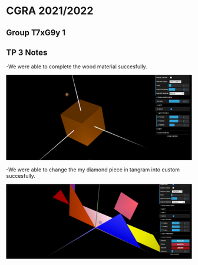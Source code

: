 # CGRA 2021/2022

## Group T7xG9y 1

## TP 3 Notes

-We were able to complete the wood material succesfully.

![Screenshot 1](screenshots/cgra-t07g09-tp3-1.png)

-We were able to change the my diamond piece in tangram into custom succesfully.

![Screenshot 2](screenshots/cgra-t07g09-tp3-2.png)



